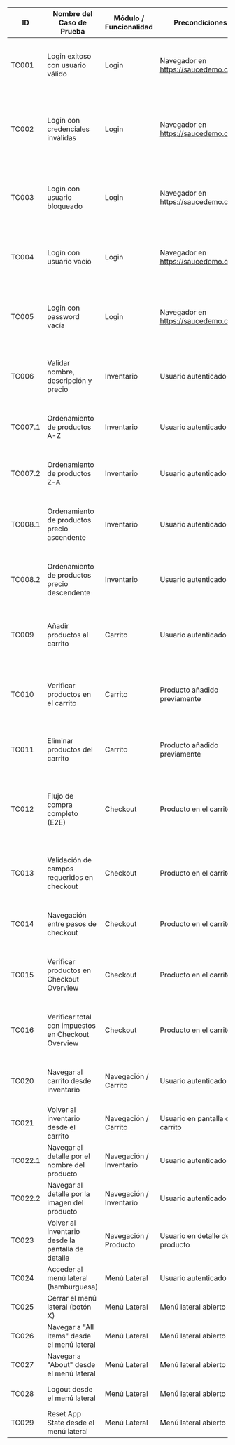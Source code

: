 | ID      | Nombre del Caso de Prueba                          | Módulo / Funcionalidad  | Precondiciones                      | Pasos                                                                                  | Datos                           | Resultado Esperado                                                                           | Automatizado | Notas                                          |
|---------|----------------------------------------------------|-------------------------|-------------------------------------|----------------------------------------------------------------------------------------|---------------------------------|----------------------------------------------------------------------------------------------|--------------|------------------------------------------------|
| TC001   | Login exitoso con usuario válido                   | Login                   | Navegador en https://saucedemo.com/ | 1. Ingresar usuario<br>2. Ingresar password<br>3. Clic en Login                        | standard_user / secret_sauce    | Redirección a página de inventario                                                           | ✅ Sí         | Validado en Chrome                             |
| TC002   | Login con credenciales inválidas                   | Login                   | Navegador en https://saucedemo.com/ | 1. Ingresar usuario incorrecto<br>2. Ingresar password incorrecta <br>3. Clic en Login | usuario_x / secret_sauce        | Mostrar mensaje de error de autenticación                                                    | ✅ Sí         |                                                |
| TC003   | Login con usuario bloqueado                        | Login                   | Navegador en https://saucedemo.com/ | 1. Ingresar usuario bloqueado<br>2. Ingresar password<br>3. Clic en Login              | locked_out_user / secret_sauce  | Mostrar mensaje: usuario bloqueado                                                           | ✅ Sí         |                                                |
| TC004   | Login con usuario vacío                            | Login                   | Navegador en https://saucedemo.com/ | 1. Dejar usuario vacío<br> 2. Ingresar password <br>2. Clic en Login                   | standard_user / ""              | Mostrar mensaje de campo obligatorio                                                         | ✅ Sí         |                                                |
| TC005   | Login con password vacía                           | Login                   | Navegador en https://saucedemo.com/ | 1. Introducir usuario <br> 2. Dejar contraseña vacía<br>2. Clic en Login               | "" / secret_sauce               | Mostrar mensaje de campo obligatorio                                                         | ✅ Sí         |                                                |
| TC006   | Validar nombre, descripción y precio               | Inventario              | Usuario autenticado                 | 1. Acceder al inventario<br>2. Revisar nombre, descripción y precio por ítem           | -                               | Todos los datos deben mostrarse correctamente                                                | ✅ Sí         |                                                |
| TC007.1 | Ordenamiento de productos A-Z                      | Inventario              | Usuario autenticado                 | 1. Abrir menú de ordenamiento<br>2. Seleccionar A-Z                                    | -                               | Lista ordenada alfabéticamente ascendente                                                    | ✅ Sí         |                                                |
| TC007.2 | Ordenamiento de productos Z-A                      | Inventario              | Usuario autenticado                 | 1. Abrir menú de ordenamiento<br>2. Seleccionar Z-A                                    | -                               | Lista ordenada alfabéticamente descendente                                                   | ✅ Sí         |                                                |
| TC008.1 | Ordenamiento de productos precio ascendente        | Inventario              | Usuario autenticado                 | 1. Abrir menú de ordenamiento<br>2. Seleccionar precio ascendente                      | -                               | Lista ordenada por precio ascendente                                                         | ✅ Sí         |                                                |
| TC008.2 | Ordenamiento de productos precio descendente       | Inventario              | Usuario autenticado                 | 1. Abrir menú de ordenamiento<br>2. Seleccionar precio descendente                     | -                               | Lista ordenada por precio descendente                                                        | ✅ Sí         |                                                |
| TC009   | Añadir productos al carrito                        | Carrito                 | Usuario autenticado                 | 1. Acceder al inventario<br>2. Clic en "Add to cart" en uno o más productos            | -                               | El ícono del carrito refleja la cantidad                                                     | ✅ Sí         |                                                |
| TC010   | Verificar productos en el carrito                  | Carrito                 | Producto añadido previamente        | 1. Clic en icono del carrito<br>2. Verificar nombre y cantidad del producto            | -                               | Producto(s) añadido(s) listados correctamente                                                | ✅ Sí         |                                                |
| TC011   | Eliminar productos del carrito                     | Carrito                 | Producto añadido previamente        | 1. Acceder al carrito<br>2. Clic en “Remove” en un producto                            | -                               | Producto eliminado del listado                                                               | ✅ Sí         |                                                |
| TC012   | Flujo de compra completo (E2E)                     | Checkout                | Producto en el carrito              | 1. Clic en carrito<br>2. Iniciar checkout<br>3. Completar datos<br>4. Confirmar compra | Nombre, Apellido, Código Postal | Página muestra mensaje de confirmación de orden                                              | ✅ Sí         |                                                |
| TC013   | Validación de campos requeridos en checkout        | Checkout                | Producto en el carrito              | 1. Iniciar checkout<br>2. Dejar campos vacíos<br>3. Clic en continuar                  | (vacíos)                        | Mensajes de error visibles por campo                                                         | ❌ No         |                                                |
| TC014   | Navegación entre pasos de checkout                 | Checkout                | Producto en el carrito              | 1. Iniciar checkout<br>2. Continuar<br>3. Volver al carrito / atrás                    | -                               | El sistema navega correctamente sin errores                                                  | ❌ No         |                                                |
| TC015   | Verificar productos en Checkout Overview           | Checkout                | Producto en el carrito              | 1. Iniciar checkout<br>2. Completar datos<br>3. Continuar a Overview                   | Varios ítems                    | Todos los productos añadidos aparecen con nombre y precio correcto                           | ❌ No         |                                                |
| TC016   | Verificar total con impuestos en Checkout Overview | Checkout                | Producto en el carrito              | 1. Iniciar checkout<br>2. Completar datos<br>3. Continuar a Overview                   | Varios ítems                    | El subtotal es la suma de precios<br>El impuesto es fijo (ej. $2.40)<br>El total es correcto | ❌ No         |                                                |
| TC020   | Navegar al carrito desde inventario                | Navegación / Carrito    | Usuario autenticado                 | 1. Acceder al inventario<br>2. Clic en el icono del carrito                            | -                               | Redirección a página del carrito                                                             | ✅ Sí         |                                                |
| TC021   | Volver al inventario desde el carrito              | Navegación / Carrito    | Usuario en pantalla del carrito     | 1. Clic en botón "Continue Shopping"                                                   | -                               | Usuario vuelve a la página de inventario                                                     | ✅ Sí         |                                                |
| TC022.1 | Navegar al detalle por el nombre del producto      | Navegación / Inventario | Usuario autenticado                 | 1. Clic en el nombre de un producto                                                    | -                               | Página de detalle del producto (nombre/descripción únicos)                                   | ✅ Sí         | Puede validarse con nombre/descripción únicos  |
| TC022.2 | Navegar al detalle por la imagen del producto      | Navegación / Inventario | Usuario autenticado                 | 1. Clic en la imagen de un producto                                                    | -                               | Página de detalle del producto (nombre/descripción únicos)                                   | ✅ Sí         | Puede validarse con nombre/descripción únicos  |
| TC023   | Volver al inventario desde la pantalla de detalle  | Navegación / Producto   | Usuario en detalle de producto      | 1. Clic en botón "Back to products"                                                    | -                               | Usuario vuelve a inventario                                                                  | ✅ Sí         |                                                |
| TC024   | Acceder al menú lateral (hamburguesa)              | Menú Lateral            | Usuario autenticado                 | 1. Clic en icono de menú (hamburguesa)                                                 | -                               | Menú lateral se muestra                                                                      | ❌ No         |                                                |
| TC025   | Cerrar el menú lateral (botón X)                   | Menú Lateral            | Menú lateral abierto                | 1. Clic en botón de cerrar (X)                                                         | -                               | Menú lateral desaparece                                                                      | ❌ No         |                                                |
| TC026   | Navegar a "All Items" desde el menú lateral        | Menú Lateral            | Menú lateral abierto                | 1. Clic en opción "All Items"                                                          | -                               | Redirección a la página de inventario                                                        | ❌ No         |                                                |
| TC027   | Navegar a "About" desde el menú lateral            | Menú Lateral            | Menú lateral abierto                | 1. Clic en opción "About"                                                              | -                               | Redirección a https://saucelabs.com/                                                         | ❌ No         | Verificar cambio de dominio y título de página |
| TC028   | Logout desde el menú lateral                       | Menú Lateral            | Menú lateral abierto                | 1. Clic en opción "Logout"                                                             | -                               | Redirección a pantalla de login                                                              | ❌ No         |                                                |
| TC029   | Reset App State desde el menú lateral              | Menú Lateral            | Menú lateral abierto                | 1. Clic en opción "Reset App State"                                                    | -                               | Aplicación vuelve a estado inicial (carrito vacío, filtros reset)                            | ❌ No         | Validar estado inicial                         |